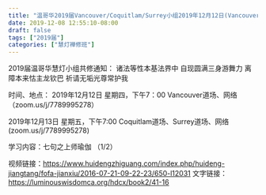 ```yaml
---
title: "温哥华2019届Vancouver/Coquitlam/Surrey小组2019年12月12日(Vancouver)13日(Coquitla/Surrey)共修"
date: 2019-12-08 12:55:10-08:00
draft: false
tags: ["2019届"]
categories: ["慧灯禅修班"]
---
```

2019届温哥华慧灯小组共修通知：
诸法等性本基法界中
自现圆满三身游舞力
离障本来怙主龙钦巴
祈请无垢光尊常护我

时间、地点：
2019年12月12日 星期四，下午7：00
Vancouver道场、网络（zoom.us/j/7789995278）

2019年12月13日 星期五，下午7:00
Coquitlam道场、Surrey道场、网络(zoom.us/j/7789995278)

学习内容：七句之上师瑜伽 （1/2）

视频链接：https://www.huidengzhiguang.com/index.php/huideng-jiangtang/fofa-jianxiu/2016-07-21-09-22-23/650-l12031
文字链接：https://luminouswisdomca.org/hdcx/book2/41-16
